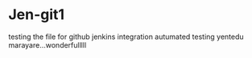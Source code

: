 # Jen-git1
testing the file for github jenkins integration
autumated testing
yentedu marayare...wonderfulllll
